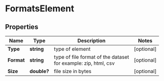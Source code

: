 # FormatsElement


## Properties

| Name | Type | Description | Notes |
|------------ | ------------- | ------------- | -------------|
**Type** | **string** | type of element |[optional]|
**Format** | **string** | type of file format of the dataset<br>for example: zip, html, csv |[optional]|
**Size** | **double?** | file size in bytes |[optional]|